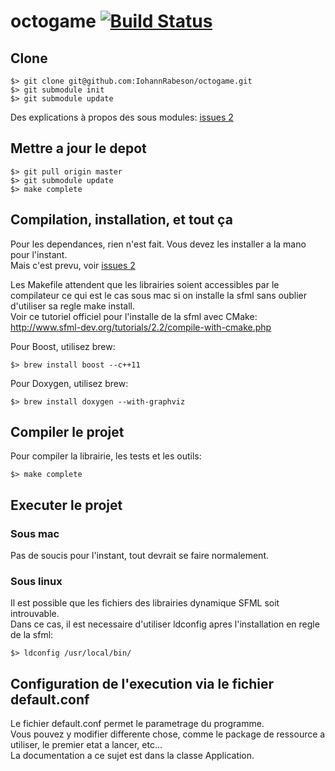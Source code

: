 # octogame [![Build Status](https://magnum.travis-ci.com/IohannRabeson/octogame.svg?token=oSgYDG8ZHmxB1gxGNZxP&branch=master)](https://magnum.travis-ci.com/IohannRabeson/octogame)

## Clone

    $> git clone git@github.com:IohannRabeson/octogame.git
    $> git submodule init
    $> git submodule update

Des explications à propos des sous modules: [issues 2](http://git-scm.com/book/fr/v1/Utilitaires-Git-Sous-modules)

## Mettre a jour le depot

	$> git pull origin master
	$> git submodule update
	$> make complete

## Compilation, installation, et tout ça

Pour les dependances, rien n'est fait. Vous devez les installer a la mano
pour l'instant.  
Mais c'est prevu, voir [issues 2](https://github.com/IohannRabeson/octogame/issues/2)

Les Makefile attendent que les librairies soient accessibles par le compilateur
ce qui est le cas sous mac si on installe la sfml sans oublier
d'utiliser sa regle make install.  
Voir ce tutoriel officiel pour l'installe de la sfml avec CMake:
http://www.sfml-dev.org/tutorials/2.2/compile-with-cmake.php

Pour Boost, utilisez brew:

    $> brew install boost --c++11
    
Pour Doxygen, utilisez brew:

    $> brew install doxygen --with-graphviz

## Compiler le projet

Pour compiler la librairie, les tests et les outils:

	$> make complete

## Executer le projet

### Sous mac

Pas de soucis pour l'instant, tout devrait se faire normalement.

### Sous linux

Il est possible que les fichiers des librairies dynamique SFML soit introuvable.  
Dans ce cas, il est necessaire d'utiliser ldconfig apres l'installation en regle de la sfml:

	$> ldconfig /usr/local/bin/

## Configuration de l'execution via le fichier default.conf

Le fichier default.conf permet le parametrage du programme.  
Vous pouvez y modifier differente chose, comme le package de ressource a utiliser, le premier
etat a lancer, etc...  
La documentation a ce sujet est dans la classe Application.  
